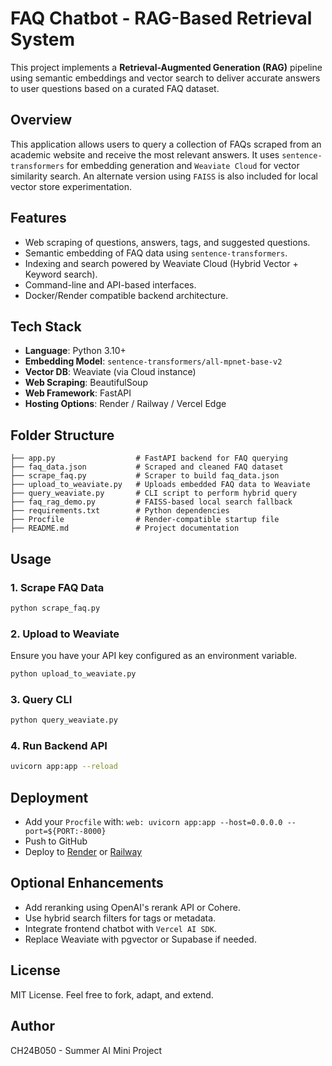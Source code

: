 # FAQ Chatbot - RAG-Based Retrieval System

This project implements a **Retrieval-Augmented Generation (RAG)** pipeline using semantic embeddings and vector search to deliver accurate answers to user questions based on a curated FAQ dataset.

## Overview

This application allows users to query a collection of FAQs scraped from an academic website and receive the most relevant answers. It uses `sentence-transformers` for embedding generation and `Weaviate Cloud` for vector similarity search. An alternate version using `FAISS` is also included for local vector store experimentation.

## Features

* Web scraping of questions, answers, tags, and suggested questions.
* Semantic embedding of FAQ data using `sentence-transformers`.
* Indexing and search powered by Weaviate Cloud (Hybrid Vector + Keyword search).
* Command-line and API-based interfaces.
* Docker/Render compatible backend architecture.

## Tech Stack

* **Language**: Python 3.10+
* **Embedding Model**: `sentence-transformers/all-mpnet-base-v2`
* **Vector DB**: Weaviate (via Cloud instance)
* **Web Scraping**: BeautifulSoup
* **Web Framework**: FastAPI
* **Hosting Options**: Render / Railway / Vercel Edge

## Folder Structure

```
├── app.py                  # FastAPI backend for FAQ querying
├── faq_data.json           # Scraped and cleaned FAQ dataset
├── scrape_faq.py           # Scraper to build faq_data.json
├── upload_to_weaviate.py   # Uploads embedded FAQ data to Weaviate
├── query_weaviate.py       # CLI script to perform hybrid query
├── faq_rag_demo.py         # FAISS-based local search fallback
├── requirements.txt        # Python dependencies
├── Procfile                # Render-compatible startup file
├── README.md               # Project documentation
```

## Usage

### 1. Scrape FAQ Data

```bash
python scrape_faq.py
```

### 2. Upload to Weaviate

Ensure you have your API key configured as an environment variable.

```bash
python upload_to_weaviate.py
```

### 3. Query CLI

```bash
python query_weaviate.py
```

### 4. Run Backend API

```bash
uvicorn app:app --reload
```

## Deployment

* Add your `Procfile` with: `web: uvicorn app:app --host=0.0.0.0 --port=${PORT:-8000}`
* Push to GitHub
* Deploy to [Render](https://render.com) or [Railway](https://railway.app)

## Optional Enhancements

* Add reranking using OpenAI's rerank API or Cohere.
* Use hybrid search filters for tags or metadata.
* Integrate frontend chatbot with `Vercel AI SDK`.
* Replace Weaviate with pgvector or Supabase if needed.

## License

MIT License. Feel free to fork, adapt, and extend.

## Author

CH24B050 - Summer AI Mini Project

